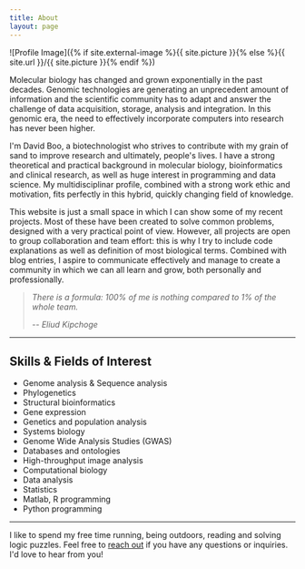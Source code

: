```yaml
---
title: About
layout: page
---
```

![Profile Image]({% if site.external-image %}{{ site.picture }}{% else %}{{ site.url }}/{{ site.picture }}{% endif %})

<p>Molecular biology has changed and grown exponentially in the past decades. Genomic technologies are generating an unprecedent amount of information and the scientific community has to adapt and answer the challenge of data acquisition, storage, analysis and integration. In this genomic era, the need to effectively incorporate computers into research has never been higher. </p>

<span class="evidence">I'm David Boo, a biotechnologist who strives to contribute with my grain of sand to improve research and ultimately, people's lives.</span> I have a strong theoretical and practical background in molecular biology, bioinformatics and clinical research, as well as huge interest in programming and data science. My multidisciplinar profile, combined with a strong work ethic and motivation, fits perfectly in this hybrid, quickly changing field of knowledge. 

<p>This website is just a small space in which I can show some of my recent projects. Most of these have been created to solve common problems, designed with a very practical point of view. However, all projects are open to group collaboration and team effort: this is why I try to include code explanations as well as definition of most biological terms. Combined with blog entries, <span class="evidence">I aspire to communicate effectively and manage to create a community in which we can all learn and grow, both personally and professionally.</span></p>

> *There is a formula: 100% of me is nothing compared to 1% of the whole team.*
>
> -- <cite>Eliud Kipchoge</cite>

---

<h2>Skills & Fields of Interest</h2>
<ul class="skill-list">
	<li>Genome analysis & Sequence analysis</li>
	<li>Phylogenetics</li>
	<li>Structural bioinformatics</li>
	<li>Gene expression</li>
	<li>Genetics and population analysis</li>
	<li>Systems biology</li>
	<li>Genome Wide Analysis Studies (GWAS)</li>
	<li>Databases and ontologies</li>
	<li>High-throughput image analysis</li>
	<li>Computational biology</li>
	<li>Data analysis</li>
	<li>Statistics</li>
	<li>Matlab, R programming</li>
	<li>Python programming</li>
</ul>

---

I like to spend my free time running, being outdoors, reading and solving logic puzzles. Feel free to [reach out](https://david-boo.github.io/) if you have any questions or inquiries. I'd love to hear from you!

